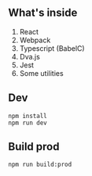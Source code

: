 ## What's inside

1. React
1. Webpack
1. Typescript (BabelC)
1. Dva.js
1. Jest
1. Some utilities

## Dev

```
npm install
npm run dev
```

## Build prod

```
npm run build:prod
```